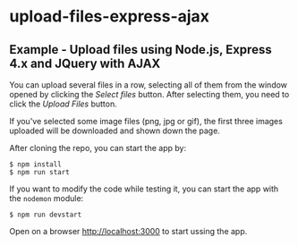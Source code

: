 # upload-files-express-ajax
## Example - Upload files using Node.js, Express 4.x and JQuery with AJAX

You can upload several files in a row, selecting all of them from the window opened by clicking the *Select files* button. After selecting them, you need to click the *Upload Files* button.

If you've selected some image files (png, jpg or gif), the first three images uploaded will be downloaded and shown down the page.

After cloning the repo, you can start the app by:

```shell
$ npm install
$ npm run start
```

If you want to modify the code while testing it, you can start the app with the `nodemon` module:

```shell
$ npm run devstart
```

Open on a browser <http://localhost:3000> to start ussing the app.
